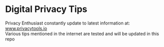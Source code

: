 # Digital Privacy Tips

Privacy Enthusiast constantly update to latest information at: www.privacytools.io <br/>
Various tips mentioned in the internet are tested and will be updated in this repo
